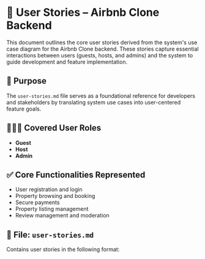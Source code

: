 # 📘 User Stories – Airbnb Clone Backend

This document outlines the core user stories derived from the system's use case diagram for the Airbnb Clone backend. These stories capture essential interactions between users (guests, hosts, and admins) and the system to guide development and feature implementation.

## 📌 Purpose

The `user-stories.md` file serves as a foundational reference for developers and stakeholders by translating system use cases into user-centered feature goals.

## 🧑‍🤝‍🧑 Covered User Roles

- **Guest**
- **Host**
- **Admin**

## ✅ Core Functionalities Represented

- User registration and login
- Property browsing and booking
- Secure payments
- Property listing management
- Review management and moderation

## 📄 File: `user-stories.md`

Contains user stories in the following format:

